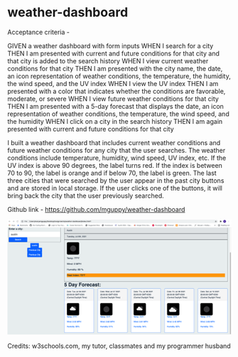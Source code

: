 # weather-dashboard
Acceptance criteria - 

GIVEN a weather dashboard with form inputs
WHEN I search for a city
THEN I am presented with current and future conditions for that city and that city is added to the search history
WHEN I view current weather conditions for that city
THEN I am presented with the city name, the date, an icon representation of weather conditions, the temperature, the humidity, the wind speed, and the UV index
WHEN I view the UV index
THEN I am presented with a color that indicates whether the conditions are favorable, moderate, or severe
WHEN I view future weather conditions for that city
THEN I am presented with a 5-day forecast that displays the date, an icon representation of weather conditions, the temperature, the wind speed, and the humidity
WHEN I click on a city in the search history
THEN I am again presented with current and future conditions for that city

I built a weather dashboard that includes current weather conditions and future weather conditions for any city that the user searches.  The weather conditions include temperature, humidity, wind speed, UV index, etc.  If the UV index is above 90 degrees, the label turns red.  If the index is between 70 to 90, the label is orange and if below 70, the label is green.  The last three cities that were searched by the user appear in the past city buttons and are stored in local storage.  If the user clicks one of the buttons, it will bring back the city that the user previously searched.

Github link - https://github.com/mguppy/weather-dashboard

![ScreenShot](Screenshot.png)

Credits: w3schools.com, my tutor, classmates and my programmer husband